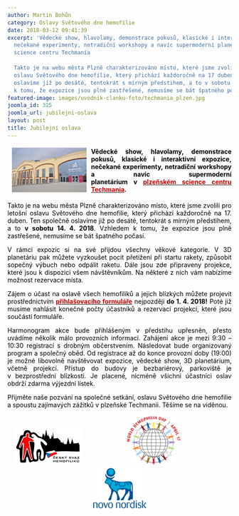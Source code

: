 ```yaml
---
author: Martin Bohůn
category: Oslavy Světového dne hemofilie
date: 2018-03-12 09:41:39
excerpt: 'Vědecké show, hlavolamy, demonstrace pokusů, klasické i interaktivní expozice,
  nečekané experimenty, netradiční workshopy a navíc supermoderní planetárium v plzeňském
  science centru Techmania

  Takto je na webu města Plzně charakterizováno místo, které jsme zvolili pro letošní
  oslavu Světového dne hemofilie, který přichází každoročně na 17 duben Ten společně
  oslavíme již po desáté, tentokrát s mírným předstihem, a to v sobotu 14 4 2018 Vzhledem
  k tomu, že expozice jsou plně zastřešené, nemusíme se bát špatného počasí'
featured-image: images/uvodnik-clanku-foto/techmania_plzen.jpg
joomla_id: 325
joomla_url: jubilejni-oslava
layout: post
title: Jubilejní oslava
---
```


<h4 style="text-align: justify;"><img src="images/uvodnik-clanku-foto/techmania_plzen.jpg" border="0" width="168" height="100" style="float: left; margin-left: 10px; margin-right: 10px;" /><span style="color: #000000;">Vědecké show, hlavolamy, demonstrace pokusů, klasické i interaktivní expozice, nečekané experimenty, netradiční workshopy a navíc supermoderní planetárium v</span><span style="color: #660000;"><strong> <span style="color: #cc0000;"><a href="http://techmania.cz/cs/" target="_blank" title="Techmania"><span style="color: #cc0000;">plzeňském science centru Techmania</span></a></span></strong>.</span></h4>
<p style="text-align: justify;"><span style="color: #000000;">Takto je na webu města Plzně charakterizováno místo, které jsme zvolili pro letošní oslavu Světového dne hemofilie, který přichází každoročně na 17. duben. Ten společně oslavíme již po desáté, tentokrát s mírným předstihem, a to <strong>v sobotu 14. 4. 2018</strong>. Vzhledem k tomu, že expozice jsou plně zastřešené, nemusíme se bát špatného počasí.</span></p>

<p style="text-align: justify;"><span style="color: #000000;">V rámci expozic si na své přijdou všechny věkové kategorie. V 3D planetáriu pak můžete vyzkoušet pocit přetížení při startu rakety, způsobit sopečný výbuch nebo odpálit raketu. Dále jsou zde připraveny projekce, které jsou k dispozici všem návštěvníkům. Na některé z nich vám nabízíme možnost rezervace místa.</span></p>
<p style="text-align: justify;"><span style="color: #000000;">Zájem o účast na oslavě všech hemofiliků a jejich blízkých můžete projevit prostřednictvím</span> <a href="index.php/cs/?option=com_chronoforms&amp;chronoform=Deadline" title="Deadline Techmania"><span style="color: #cc0000;"><span style="color: #cc0000;"><strong>přihlašovacího formuláře</strong></span></span></a> <span style="color: #000000;">nejpozději <strong>do 1. 4. 2018!</strong> Poté již musíme nahlásit konečné počty účastníků a rezervací projekcí, které jsou součástí formuláře.</span></p>
<p style="text-align: justify;"><span style="color: #000000;">Harmonogram akce bude přihlášeným v předstihu upřesněn, přesto uvádíme několik málo provozních informací. Zahájení akce je mezi 9:30 – 10:30 registrací s drobným občerstvením. Následovat bude organizovaný program a společný oběd. Od registrace až do konce provozní doby (19:00) je možné libovolně navštěvovat expozice, vědecké show, 3D planetárium, včetně projekcí. Přístup do budovy je bezbariérový, parkoviště je v bezprostřední blízkosti. Je placené, nicméně všichni účastníci oslav obdrží zdarma výjezdní lístek.</span></p>
<p style="text-align: justify;"><span style="color: #000000;">Přijměte naše pozvání na společné setkání, oslavu Světového dne hemofilie a spoustu zajímavých zážitků v plzeňské Techmanii. Těšíme se na viděnou.</span></p>
<p style="text-align: center;"><span style="color: #000000;"><img src="images/loga/logo%20hemofilik%20cz.jpg" border="0" width="152" height="92" /><img src="images/loga/whd_logo_web_en.jpg" border="0" width="123" height="115" style="margin-left: 100px; margin-right: 100px;" /><img src="images/loga/1200px-novo_nordisk.svg.png" border="0" width="123" height="93" /><br /></span></p>